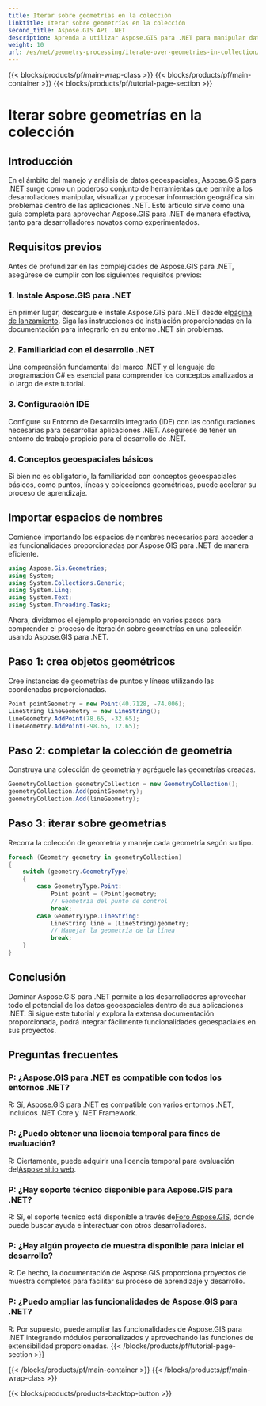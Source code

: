 ```yaml
---
title: Iterar sobre geometrías en la colección
linktitle: Iterar sobre geometrías en la colección
second_title: Aspose.GIS API .NET
description: Aprenda a utilizar Aspose.GIS para .NET para manipular datos geoespaciales sin problemas dentro de sus aplicaciones .NET.
weight: 10
url: /es/net/geometry-processing/iterate-over-geometries-in-collection/
---
```


{{< blocks/products/pf/main-wrap-class >}}
{{< blocks/products/pf/main-container >}}
{{< blocks/products/pf/tutorial-page-section >}}

# Iterar sobre geometrías en la colección

## Introducción
En el ámbito del manejo y análisis de datos geoespaciales, Aspose.GIS para .NET surge como un poderoso conjunto de herramientas que permite a los desarrolladores manipular, visualizar y procesar información geográfica sin problemas dentro de las aplicaciones .NET. Este artículo sirve como una guía completa para aprovechar Aspose.GIS para .NET de manera efectiva, tanto para desarrolladores novatos como experimentados.
## Requisitos previos
Antes de profundizar en las complejidades de Aspose.GIS para .NET, asegúrese de cumplir con los siguientes requisitos previos:
### 1. Instale Aspose.GIS para .NET
 En primer lugar, descargue e instale Aspose.GIS para .NET desde el[página de lanzamiento](https://releases.aspose.com/gis/net/). Siga las instrucciones de instalación proporcionadas en la documentación para integrarlo en su entorno .NET sin problemas.
### 2. Familiaridad con el desarrollo .NET
Una comprensión fundamental del marco .NET y el lenguaje de programación C# es esencial para comprender los conceptos analizados a lo largo de este tutorial.
### 3. Configuración IDE
Configure su Entorno de Desarrollo Integrado (IDE) con las configuraciones necesarias para desarrollar aplicaciones .NET. Asegúrese de tener un entorno de trabajo propicio para el desarrollo de .NET.
### 4. Conceptos geoespaciales básicos
Si bien no es obligatorio, la familiaridad con conceptos geoespaciales básicos, como puntos, líneas y colecciones geométricas, puede acelerar su proceso de aprendizaje.

## Importar espacios de nombres
Comience importando los espacios de nombres necesarios para acceder a las funcionalidades proporcionadas por Aspose.GIS para .NET de manera eficiente.

```csharp
using Aspose.Gis.Geometries;
using System;
using System.Collections.Generic;
using System.Linq;
using System.Text;
using System.Threading.Tasks;
```


Ahora, dividamos el ejemplo proporcionado en varios pasos para comprender el proceso de iteración sobre geometrías en una colección usando Aspose.GIS para .NET.
## Paso 1: crea objetos geométricos
Cree instancias de geometrías de puntos y líneas utilizando las coordenadas proporcionadas.
```csharp
Point pointGeometry = new Point(40.7128, -74.006);
LineString lineGeometry = new LineString();
lineGeometry.AddPoint(78.65, -32.65);
lineGeometry.AddPoint(-98.65, 12.65);
```
## Paso 2: completar la colección de geometría
Construya una colección de geometría y agréguele las geometrías creadas.
```csharp
GeometryCollection geometryCollection = new GeometryCollection();
geometryCollection.Add(pointGeometry);
geometryCollection.Add(lineGeometry);
```
## Paso 3: iterar sobre geometrías
Recorra la colección de geometría y maneje cada geometría según su tipo.
```csharp
foreach (Geometry geometry in geometryCollection)
{
    switch (geometry.GeometryType)
    {
        case GeometryType.Point:
            Point point = (Point)geometry;
            // Geometría del punto de control
            break;
        case GeometryType.LineString:
            LineString line = (LineString)geometry;
            // Manejar la geometría de la línea
            break;
    }
}
```

## Conclusión
Dominar Aspose.GIS para .NET permite a los desarrolladores aprovechar todo el potencial de los datos geoespaciales dentro de sus aplicaciones .NET. Si sigue este tutorial y explora la extensa documentación proporcionada, podrá integrar fácilmente funcionalidades geoespaciales en sus proyectos.
## Preguntas frecuentes
### P: ¿Aspose.GIS para .NET es compatible con todos los entornos .NET?
R: Sí, Aspose.GIS para .NET es compatible con varios entornos .NET, incluidos .NET Core y .NET Framework.
### P: ¿Puedo obtener una licencia temporal para fines de evaluación?
 R: Ciertamente, puede adquirir una licencia temporal para evaluación del[Aspose sitio web](https://purchase.aspose.com/temporary-license/).
### P: ¿Hay soporte técnico disponible para Aspose.GIS para .NET?
 R: Sí, el soporte técnico está disponible a través de[Foro Aspose.GIS](https://forum.aspose.com/c/gis/33), donde puede buscar ayuda e interactuar con otros desarrolladores.
### P: ¿Hay algún proyecto de muestra disponible para iniciar el desarrollo?
R: De hecho, la documentación de Aspose.GIS proporciona proyectos de muestra completos para facilitar su proceso de aprendizaje y desarrollo.
### P: ¿Puedo ampliar las funcionalidades de Aspose.GIS para .NET?
R: Por supuesto, puede ampliar las funcionalidades de Aspose.GIS para .NET integrando módulos personalizados y aprovechando las funciones de extensibilidad proporcionadas.
{{< /blocks/products/pf/tutorial-page-section >}}

{{< /blocks/products/pf/main-container >}}
{{< /blocks/products/pf/main-wrap-class >}}

{{< blocks/products/products-backtop-button >}}

